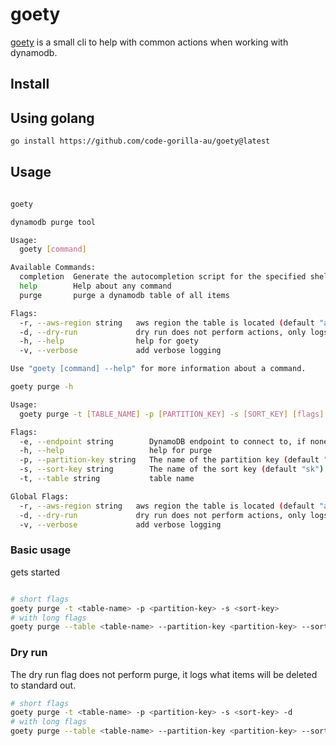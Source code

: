 # goety

[goety](https://www.merriam-webster.com/dictionary/goety) is a small cli to help with common actions when working with dynamodb.

## Install

## Using golang

```bash
go install https://github.com/code-gorilla-au/goety@latest
```

## Usage

```bash

goety 

dynamodb purge tool

Usage:
  goety [command]

Available Commands:
  completion  Generate the autocompletion script for the specified shell
  help        Help about any command
  purge       purge a dynamodb table of all items

Flags:
  -r, --aws-region string   aws region the table is located (default "ap-southeast-2")
  -d, --dry-run             dry run does not perform actions, only logs them
  -h, --help                help for goety
  -v, --verbose             add verbose logging

Use "goety [command] --help" for more information about a command.

```

```bash
goety purge -h

Usage:
  goety purge -t [TABLE_NAME] -p [PARTITION_KEY] -s [SORT_KEY] [flags]

Flags:
  -e, --endpoint string        DynamoDB endpoint to connect to, if none is provide it will use the default aws endpoint
  -h, --help                   help for purge
  -p, --partition-key string   The name of the partition key (default "pk")
  -s, --sort-key string        The name of the sort key (default "sk")
  -t, --table string           table name

Global Flags:
  -r, --aws-region string   aws region the table is located (default "ap-southeast-2")
  -d, --dry-run             dry run does not perform actions, only logs them
  -v, --verbose             add verbose logging
```

### Basic usage

gets started

```bash

# short flags
goety purge -t <table-name> -p <partition-key> -s <sort-key>
# with long flags
goety purge --table <table-name> --partition-key <partition-key> --sort-key <sort-key>

```

### Dry run

The dry run flag does not perform purge, it logs what items will be deleted to standard out.

```bash
# short flags
goety purge -t <table-name> -p <partition-key> -s <sort-key> -d
# with long flags
goety purge --table <table-name> --partition-key <partition-key> --sort-key <sort-key> --dry-run
```